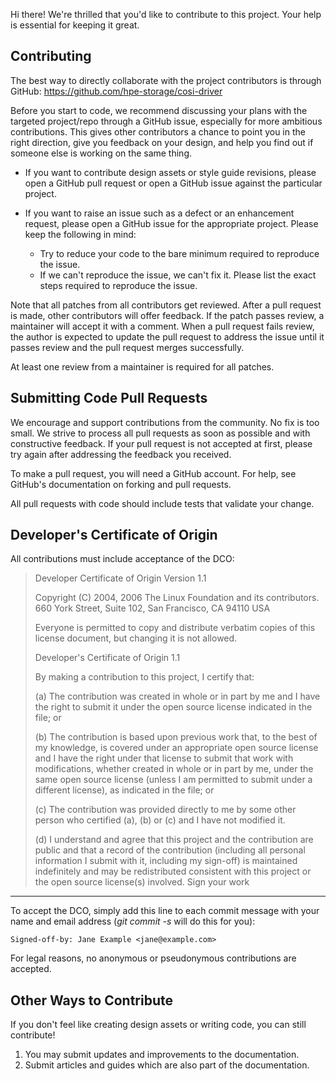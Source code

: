 Hi there! We're thrilled that you'd like to contribute to this project. Your help is essential for keeping it great.

Contributing
------------
The best way to directly collaborate with the project contributors is through GitHub: <https://github.com/hpe-storage/cosi-driver>

Before you start to code, we recommend discussing your plans with the targeted project/repo through a GitHub issue, especially for more ambitious contributions. This gives other contributors a chance to point you in the right direction, give you feedback on your design, and help you find out if someone else is working on the same thing.

* If you want to contribute design assets or style guide revisions, please open a GitHub pull request or open a GitHub issue against the particular project.
* If you want to raise an issue such as a defect or an enhancement request, please open a GitHub issue for the appropriate project. Please keep the following in mind:

    * Try to reduce your code to the bare minimum required to reproduce the issue.
    * If we can't reproduce the issue, we can't fix it. Please list the exact steps required to reproduce the issue.

Note that all patches from all contributors get reviewed. After a pull request is made, other contributors will offer feedback. If the patch passes review, a maintainer will accept it with a comment. When a pull request fails review, the author is expected to update the pull request to address the issue until it passes review and the pull request merges successfully.

At least one review from a maintainer is required for all patches.

Submitting Code Pull Requests
-----------------------------
We encourage and support contributions from the community. No fix is too small. We strive to process all pull requests as soon as possible and with constructive feedback. If your pull request is not accepted at first, please try again after addressing the feedback you received.

To make a pull request, you will need a GitHub account. For help, see GitHub's documentation on forking and pull requests.

All pull requests with code should include tests that validate your change.

Developer's Certificate of Origin
---------------------------------
All contributions must include acceptance of the DCO:

> Developer Certificate of Origin Version 1.1
>
> Copyright (C) 2004, 2006 The Linux Foundation and its contributors. 660
> York Street, Suite 102, San Francisco, CA 94110 USA
>
> Everyone is permitted to copy and distribute verbatim copies of this
> license document, but changing it is not allowed.
>
> Developer's Certificate of Origin 1.1
>
> By making a contribution to this project, I certify that:
>
> \(a) The contribution was created in whole or in part by me and I have
> the right to submit it under the open source license indicated in the
> file; or
>
> \(b) The contribution is based upon previous work that, to the best of my
> knowledge, is covered under an appropriate open source license and I
> have the right under that license to submit that work with
> modifications, whether created in whole or in part by me, under the same
> open source license (unless I am permitted to submit under a different
> license), as indicated in the file; or
>
> \(c) The contribution was provided directly to me by some other person
> who certified (a), (b) or (c) and I have not modified it.
>
> \(d) I understand and agree that this project and the contribution are
> public and that a record of the contribution (including all personal
> information I submit with it, including my sign-off) is maintained
> indefinitely and may be redistributed consistent with this project or
> the open source license(s) involved.
Sign your work
--------------
To accept the DCO, simply add this line to each commit message with your name and email address (*git commit -s* will do this for you):

    Signed-off-by: Jane Example <jane@example.com>

For legal reasons, no anonymous or pseudonymous contributions are accepted.

Other Ways to Contribute
------------------------
If you don't feel like creating design assets or writing code, you can still contribute!

1.	You may submit updates and improvements to the documentation.
2.	Submit articles and guides which are also part of the documentation.
